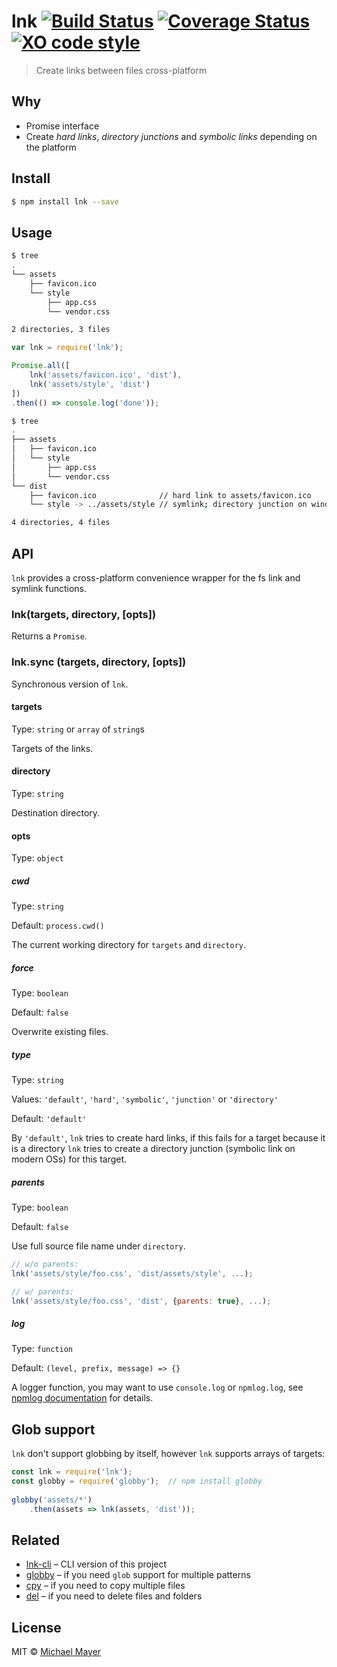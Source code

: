 # lnk [![Build Status](https://travis-ci.org/schnittstabil/lnk.svg?branch=master)](https://travis-ci.org/schnittstabil/lnk) [![Coverage Status](https://coveralls.io/repos/schnittstabil/lnk/badge.svg?branch=master)](https://coveralls.io/r/schnittstabil/lnk?branch=master) [![XO code style](https://img.shields.io/badge/code_style-XO-5ed9c7.svg)](https://github.com/sindresorhus/xo)

> Create links between files cross-platform

## Why

* Promise interface
* Create _hard links_, _directory junctions_ and _symbolic links_ depending on the platform

## Install

```sh
$ npm install lnk --save
```

## Usage

```sh
$ tree
.
└── assets
    ├── favicon.ico
    └── style
        ├── app.css
        └── vendor.css

2 directories, 3 files
```

```js
var lnk = require('lnk');

Promise.all([
	lnk('assets/favicon.ico', 'dist'),
	lnk('assets/style', 'dist')
])
.then(() => console.log('done'));

```

```sh
$ tree
.
├── assets
│   ├── favicon.ico
│   └── style
│       ├── app.css
│       └── vendor.css
└── dist
    ├── favicon.ico              // hard link to assets/favicon.ico
    └── style -> ../assets/style // symlink; directory junction on windows

4 directories, 4 files
```

## API

`lnk` provides a cross-platform convenience wrapper for the fs link and symlink functions.

### lnk(targets, directory, [opts])

Returns a `Promise`.

### lnk.sync (targets, directory, [opts])

Synchronous version of `lnk`.

#### targets
Type: `string` or `array` of `string`s

Targets of the links.

#### directory
Type: `string`

Destination directory.

#### opts
Type: `object`

##### cwd
Type: `string`

Default: `process.cwd()`

The current working directory for `targets` and `directory`.

##### force
Type: `boolean`

Default: `false`

Overwrite existing files.

##### type
Type: `string`

Values: `'default'`, `'hard'`, `'symbolic'`, `'junction'` or `'directory'`

Default: `'default'`

By `'default'`, `lnk` tries to create hard links, if this fails for a target because
it is a directory `lnk` tries to create a directory junction (symbolic link on
modern OSs) for this target.

##### parents
Type: `boolean`

Default: `false`

Use full source file name under `directory`.

```js
// w/o parents:
lnk('assets/style/foo.css', 'dist/assets/style', ...);

// w/ parents:
lnk('assets/style/foo.css', 'dist', {parents: true}, ...);
```

##### log
Type: `function`

Default: `(level, prefix, message) => {}`

A logger function, you may want to use `console.log` or `npmlog.log`, see [npmlog documentation](https://github.com/npm/npmlog) for details.

## Glob support

`lnk` don't support globbing by itself, however `lnk` supports arrays of targets:

```js
const lnk = require('lnk');
const globby = require('globby');  // npm install globby
 
globby('assets/*')
	.then(assets => lnk(assets, 'dist'));
```


## Related

* [lnk-cli](https://github.com/schnittstabil/lnk-cli) – CLI version of this project
* [globby](https://github.com/sindresorhus/globby) – if you need `glob` support for multiple patterns
* [cpy](https://github.com/sindresorhus/cpy) – if you need to copy multiple files
* [del](https://github.com/sindresorhus/del) – if you need to delete files and folders


## License

MIT © [Michael Mayer](http://schnittstabil.de)

